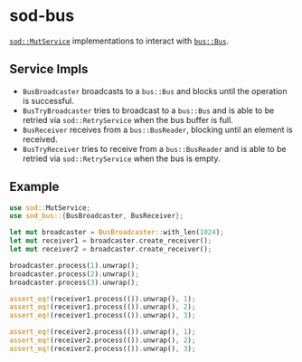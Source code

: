 # sod-bus

[`sod::MutService`](http://github.com/thill/sod) implementations to interact with [`bus::Bus`](https://crates.io/crates/bus).

## Service Impls

- `BusBroadcaster` broadcasts to a `bus::Bus` and blocks until the operation is successful.
- `BusTryBroadcaster` tries to broadcast to a `bus::Bus` and is able to be retried via `sod::RetryService` when the bus buffer is full.
- `BusReceiver` receives from a `bus::BusReader`, blocking until an element is received.
- `BusTryReceiver` tries to receive from a `bus::BusReader` and is able to be retried via `sod::RetryService` when the bus is empty.

## Example

```rust
use sod::MutService;
use sod_bus::{BusBroadcaster, BusReceiver};

let mut broadcaster = BusBroadcaster::with_len(1024);
let mut receiver1 = broadcaster.create_receiver();
let mut receiver2 = broadcaster.create_receiver();

broadcaster.process(1).unwrap();
broadcaster.process(2).unwrap();
broadcaster.process(3).unwrap();

assert_eq!(receiver1.process(()).unwrap(), 1);
assert_eq!(receiver1.process(()).unwrap(), 2);
assert_eq!(receiver1.process(()).unwrap(), 3);

assert_eq!(receiver2.process(()).unwrap(), 1);
assert_eq!(receiver2.process(()).unwrap(), 2);
assert_eq!(receiver2.process(()).unwrap(), 3);
```
